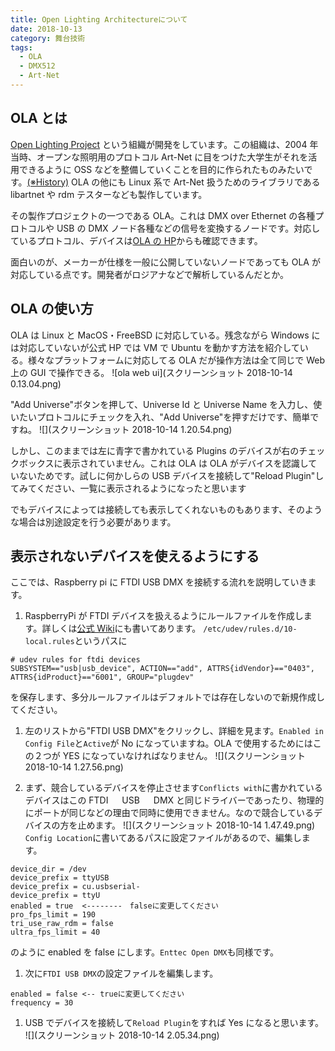 ```yaml
---
title: Open Lighting Architectureについて
date: 2018-10-13
category: 舞台技術
tags:
  - OLA
  - DMX512
  - Art-Net
---
```


## OLA とは

[Open Lighting Project](https://www.openlighting.org/) という組織が開発をしています。この組織は、2004 年当時、オープンな照明用のプロトコル Art-Net に目をつけた大学生がそれを活用できるように OSS などを整備していくことを目的に作られたものみたいです。[(※History)](https://www.openlighting.org/openlightingproject/about/history/)
OLA の他にも Linux 系で Art-Net 扱うためのライブラリである libartnet や rdm テスターなども製作しています。

その製作プロジェクトの一つである OLA。これは DMX over Ethernet の各種プロトコルや USB の DMX ノード各種などの信号を変換するノードです。対応しているプロトコル、デバイスは[OLA の HP](https://www.openlighting.org/ola/)からも確認できます。

面白いのが、メーカーが仕様を一般に公開していないノードであっても OLA が対応している点です。開発者がロジアナなどで解析しているんだとか。

## OLA の使い方

OLA は Linux と MacOS・FreeBSD に対応している。残念ながら Windows には対応していないが公式 HP では VM で Ubuntu を動かす方法を紹介している。様々なプラットフォームに対応してる OLA だが操作方法は全て同じで Web 上の GUI で操作できる。
![ola web ui](スクリーンショット 2018-10-14 0.13.04.png)

"Add Universe"ボタンを押して、Universe Id と Universe Name を入力し、使いたいプロトコルにチェックを入れ、"Add Universe"を押すだけです、簡単ですね。
![](スクリーンショット 2018-10-14 1.20.54.png)

しかし、このままでは左に青字で書かれている Plugins のデバイスが右のチェックボックスに表示されていません。これは OLA は OLA がデバイスを認識していないためです。試しに何かしらの USB デバイスを接続して"Reload Plugin"してみてください、一覧に表示されるようになったと思います

でもデバイスによっては接続しても表示してくれないものもあります、そのような場合は別途設定を行う必要があります。

## 表示されないデバイスを使えるようにする

ここでは、Raspberry pi に FTDI USB DMX を接続する流れを説明していきます。

1. RaspberryPi が FTDI デバイスを扱えるようにルールファイルを作成します。詳しくは[公式 Wiki](https://wiki.openlighting.org/index.php/OLA_Device_Specific_Configuration#Open_DMX_USB_.2F_FTDI_RS485)にも書いてあります。
   `/etc/udev/rules.d/10-local.rules`というパスに

```
# udev rules for ftdi devices
SUBSYSTEM=="usb|usb_device", ACTION=="add", ATTRS{idVendor}=="0403", ATTRS{idProduct}=="6001", GROUP="plugdev"
```

を保存します、多分ルールファイルはデフォルトでは存在しないので新規作成してください。

1. 左のリストから"FTDI USB DMX"をクリックし、詳細を見ます。`Enabled in Config File`と`Active`が No になっていますね。OLA で使用するためにはこの２つが YES になっていなければなりません。
   ![](スクリーンショット 2018-10-14 1.27.56.png)

1. まず、競合しているデバイスを停止させます`Conflicts with`に書かれているデバイスはこの FTDI 　 USB 　 DMX と同じドライバーであったり、物理的にポートが同じなどの理由で同時に使用できません。なので競合しているデバイスの方を止めます。
   ![](スクリーンショット 2018-10-14 1.47.49.png)
   `Config Location`に書いてあるパスに設定ファイルがあるので、編集します。

```
device_dir = /dev
device_prefix = ttyUSB
device_prefix = cu.usbserial-
device_prefix = ttyU
enabled = true  <--------　falseに変更してください
pro_fps_limit = 190
tri_use_raw_rdm = false
ultra_fps_limit = 40
```

のように enabled を false にします。`Enttec Open DMX`も同様です。

1. 次に`FTDI USB DMX`の設定ファイルを編集します。

```
enabled = false <-- trueに変更してください
frequency = 30
```

1. USB でデバイスを接続して`Reload Plugin`をすれば Yes になると思います。
   ![](スクリーンショット 2018-10-14 2.05.34.png)

